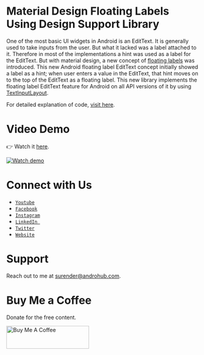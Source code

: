 # Material Design Floating Labels Using Design Support Library
One of the most basic UI widgets in Android is an EditText. It is generally used to take inputs from the user. But what it lacked was a label attached to it. Therefore in most of the implementations a hint was used as a label for the EditText. But with material design, a new concept of [floating labels](http://www.google.com/design/spec/components/text-fields.html#text-fields-floating-labels) was introduced. This new Android floating label EditText concept initially showed a label as a hint; when user enters a value in the EditText, that hint moves on to the top of the EditText as a floating label. This new library implements the floating label EditText feature for Android on all API versions of it by using [TextInputLayout](https://developer.android.com/intl/ru/reference/android/support/design/widget/TextInputLayout.html).

For detailed explanation of code, [visit here](http://www.androhub.com/android-material-design-floating-labels-using-design-support-library/).

# Video Demo
👉 Watch it <a href="https://youtu.be/a7dQqZpE-UM">here</a>.
<br>

[![Watch demo](http://i3.ytimg.com/vi/a7dQqZpE-UM/hqdefault.jpg)](https://youtu.be/a7dQqZpE-UM)

# Connect with Us
- <a href="https://www.youtube.com/channel/@Androhub" target="_blank">`Youtube`</a>
- <a href="https://www.facebook.com/androhubtutorial/" target="_blank">`Facebook`</a>
- <a href="https://www.instagram.com/androhub_tutorial" target="_blank">`Instagram`</a>
- <a href="https://www.linkedin.com/in/surender-kumar-681472a8?originalSubdomain=in" target="_blank">`LinkedIn `</a>
- <a href="https://twitter.com/sonusurender0/" target="_blank">`Twitter`</a>
- <a href="http://www.androhub.com/" target="_blank">`Website`</a>

# Support
Reach out to me at surender@androhub.com.

# Buy Me a Coffee
Donate for the free content.

<a href="https://www.buymeacoffee.com/androhub" target="_blank"><img src="https://cdn.buymeacoffee.com/buttons/v2/default-yellow.png" alt="Buy Me A Coffee" style="height: 60px !important;width: 217px !important;" ></a>
